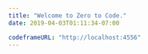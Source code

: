 ```yaml
---
title: "Welcome to Zero to Code."
date: 2019-04-03T01:11:34-07:00

codeframeURL: "http://localhost:4556"
---
```


